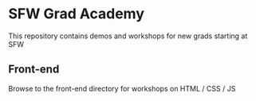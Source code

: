 # SFW Grad Academy
This repository contains demos and workshops for new grads starting at SFW
## Front-end
Browse to the front-end directory for workshops on HTML / CSS / JS